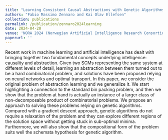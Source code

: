 ```yaml
---
title: "Learning Consistent Causal Abstractions with Genetic Algorithms"
authors: "Fabio Massimo Zennaro and Kai Olav Ellefsen"
collection: publications
permalink: /publication/zennaro2024learning
date: 2024-04-20
venue: 'NORA 2024 (Norwegian Artificial Intelligence Research Consortium Conference)'
paperurl: ''
---
```


Recent work in machine learning and artificial intelligence has dealt with bringing together two fundamental concepts underlying intelligence: causality and abstraction. Given two SCMs representing the same system at different levels of detail, learning an abstraction between them turned out to be a hard combinatorial problem, and solutions have been proposed relying on neural networks and optimal transport. In this paper, we consider the original problem of abstraction learning and we generalize it. We start highlighting a connection to the standard bin packing problem, and then we show that the problem at hand is actually an instance of a larger class of non-decomposable product of combinatorial problems. We propose an approach to solving these problems relying on genetic algorithms. Compared with a gradient descent approach, genetic algorithms do not require a relaxation of the problem and they can explore different regions of the solution space without getting stuck in sub-optimal minima. Furthermore, we will also show that the compositional form of the problem suits well the schemata hypothesis for genetic algorithm.
